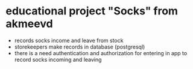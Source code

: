 # **educational project "Socks" from akmeevd**
- records socks income and leave from stock
- storekeepers make records in database (postgresql)
- there is a need authentication and authorization for entering in app to record socks incoming and leaving
